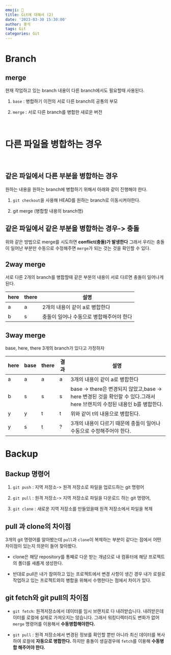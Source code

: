 ```yaml
---
emoji: 🧢
title: Git에 대해서 (2) 
date: '2023-03-30 15:30:00'
author: 중석 
tags: Git
categories: Git 
---
```

# Branch

## merge 

현재 작업하고 있는 branch 내용이 다른 branch에서도 필요할때 사용된다.    

1. `base` : 병합하기 이전의 서로 다른 branch의 공통의 부모    

2. `merge` : 서로 다른 branch를 병합한 새로운 버전   

<br>

# 다른 파일을 병합하는 경우 

<br>

## 같은  파일에서 다른 부분을 병합하는 경우

원하는 내용을 원하는 branch에 병합하기 위해서 아래와 같이 진행해야 한다.  

1. `git checkout`을 사용해 HEAD를 원하는 branch로 이동시켜야한다. 

2. git merge (병합할 내용의 branch명)

## 같은 파일에서 같은 부분을 병합하는 경우-> 충돌

위와 같은 방법으로 merge를 시도하면 **conflict(충돌)가 발생한다**
그래서 우리는 충돌이 일어난 부분만 수동으로 수정해주면 
`merge`가 되는 것는 것을 확인할 수 있다. 

## 2way merge 

서로 다른 2개의 branch를 병합할때 같은 부분의 내용이 서로 다르면 충돌이 일어나게 된다. 
 
|here|there|설명|
|------|---|---|
|a|a|2개의 내용이 같이 a로 병합한다|
|b|s|충돌이 일어나 수동으로 병합해주어야 한다|

## 3way merge

base, here, there 3개의 branch가 있다고 가정하자   


|here|base|there|결과|설명|
|------|---|---|---|---|
|a|a|a|a|3개의 내용이 같이 a로 병합한다|  
|b|s|s|s|base -> there은 변경되지 않았고,base -> here 변경된 것을 확인할 수 있다.그래서 here 브랜치의 수정된 내용인 b를 병합한다.|
|y|y|t|t|위와 같이 t의 내용으로 병합된다.|
|y|s|t|?|3개의 내용이 다르기 때문에 충돌이 일어나 수동으로 수정해주어야 한다.|


# Backup

## Backup 명령어 

1. `git push` : 지역 저장소-> 원격 저장소로 파일을 업로드하는 git 명령어 

2. `git pull` : 원격 저장소-> 지역 저장소로 파일을 다운로드 하는 git 명령어, 

3. `git clone` : 새로운 지역 저장소를 만들었을때 원격 저장소에서 파일을 복제

## pull 과 clone의 차이점 
3개의 git 명령어를 알아봤는데 `pull`과 `clone`이 복제하는 부분이 같다는 점에서 어떤 차이점이 있는지 의문이 들어 찾아봤다.

+ clone은 해당 repository를 통째로 다운 받는 개념으로 내 컴퓨터에 해당 프로젝트의 폴더를 새롭게 생성한다.

+ 반대로 pull은 내가 참여하고 있는 프로젝트에서 변경 사항이 생긴 경우 내가 로컬로 작업하고 있는 프로젝트와의 병합을 위해서 수행한다는 점에서 차이가 있다. 

## git fetch와 git pull의 차이점

+ `git fetch`: 원격저장소에서 데이터를 임시 브랜치로 다 내려받습니다. 내려받은데이터를 로컬에 실제로 가져오지는 않습니다.
   그래서 워킹디렉터리도 변화가 없어 `merge` 명령어를 이용해서 **수동병합해야한다.**

+ `git pull` : 원격 저장소에서 변경된 정보를 확인할 뿐만 아니라 최신 데이터를 복사하여 로컬에 **자동으로 병합한다.** 
   하지만 충돌이 생길경우에 `fetch`를 이용해 **수동병합 해주어야 한다.** 

``` toc

```